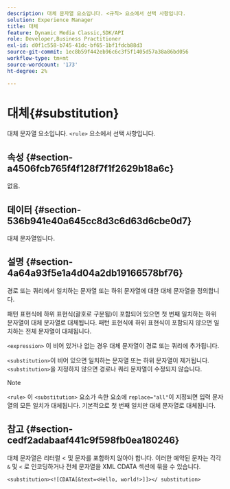 ```yaml
---
description: 대체 문자열 요소입니다. <규칙> 요소에서 선택 사항입니다.
solution: Experience Manager
title: 대체
feature: Dynamic Media Classic,SDK/API
role: Developer,Business Practitioner
exl-id: d0f1c558-b745-41dc-bf65-1bf1fdcb88d3
source-git-commit: 1ec8b59f442eb96c6c3f5f1405d57a38a86bd056
workflow-type: tm+mt
source-wordcount: '173'
ht-degree: 2%

---
```


# 대체{#substitution}

대체 문자열 요소입니다. `<rule>` 요소에서 선택 사항입니다.

## 속성 {#section-a4506fcb765f4f128f7f1f2629b18a6c}

없음.

## 데이터 {#section-536b941e40a645cc8d3c6d63d6cbe0d7}

대체 문자열입니다.

## 설명 {#section-4a64a93f5e1a4d04a2db19166578bf76}

경로 또는 쿼리에서 일치하는 문자열 또는 하위 문자열에 대한 대체 문자열을 정의합니다.

패턴 표현식에 하위 표현식(괄호로 구분됨)이 포함되어 있으면 첫 번째 일치하는 하위 문자열이 대체 문자열로 대체됩니다. 패턴 표현식에 하위 표현식이 포함되지 않으면 일치하는 전체 문자열이 대체됩니다.

`<expression>` 이 비어 있거나 없는 경우 대체 문자열이 경로 또는 쿼리에 추가됩니다.

`<substitution>`이 비어 있으면 일치하는 문자열 또는 하위 문자열이 제거됩니다. `<substitution>`을 지정하지 않으면 경로나 쿼리 문자열이 수정되지 않습니다.

>[!NOTE]
>
>`<rule>` 이 `<substitution>` 요소가 속한 요소에 `replace="all"`이 지정되면 입력 문자열의 모든 일치가 대체됩니다. 기본적으로 첫 번째 일치만 대체 문자열로 대체됩니다.

## 참고 {#section-cedf2adabaaf441c9f598fb0ea180246}

대체 문자열은 리터럴 &lt; 및 문자를 포함하지 않아야 합니다. 이러한 예약된 문자는 각각 `&` 및 `<` 로 인코딩하거나 전체 문자열을 XML CDATA 섹션에 묶을 수 있습니다.

`<substitution><![CDATA[&text=<Hello, world!>]]></ substitution>`
